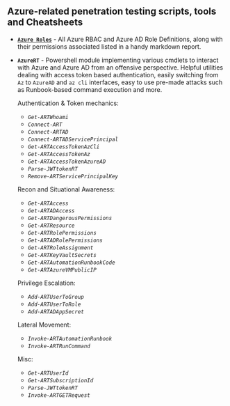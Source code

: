 
## Azure-related penetration testing scripts, tools and Cheatsheets

- [**`Azure Roles`**](https://github.com/mgeeky/Penetration-Testing-Tools/blob/master/clouds/azure/Azure%20Roles/README.md) - All Azure RBAC and Azure AD Role Definitions, along with their permissions associated listed in a handy markdown report.

- **`AzureRT`** - Powershell module implementing various cmdlets to interact with Azure and Azure AD from an offensive perspective. Helpful utilities dealing with access token based authentication, easily switching from `Az` to `AzureAD` and `az cli` interfaces, easy to use pre-made attacks such as Runbook-based command execution and more.

  Authentication & Token mechanics:

  - *`Get-ARTWhoami`*
  - *`Connect-ART`*
  - *`Connect-ARTAD`*
  - *`Connect-ARTADServicePrincipal`*
  - *`Get-ARTAccessTokenAzCli`*
  - *`Get-ARTAccessTokenAz`*
  - *`Get-ARTAccessTokenAzureAD`* 
  - *`Parse-JWTtokenRT`* 
  - *`Remove-ARTServicePrincipalKey`*

  Recon and Situational Awareness:

  - *`Get-ARTAccess`*
  - *`Get-ARTADAccess`*
  - *`Get-ARTDangerousPermissions`*
  - *`Get-ARTResource`*
  - *`Get-ARTRolePermissions`*
  - *`Get-ARTADRolePermissions`*
  - *`Get-ARTRoleAssignment`*
  - *`Get-ARTKeyVaultSecrets`*
  - *`Get-ARTAutomationRunbookCode`*
  - *`Get-ARTAzureVMPublicIP`*

  Privilege Escalation:

  - *`Add-ARTUserToGroup`*
  - *`Add-ARTUserToRole`*
  - *`Add-ARTADAppSecret`*

  Lateral Movement:

  - *`Invoke-ARTAutomationRunbook`*
  - *`Invoke-ARTRunCommand`*

  Misc:

  - *`Get-ARTUserId`*
  - *`Get-ARTSubscriptionId`*
  - *`Parse-JWTtokenRT`*
  - *`Invoke-ARTGETRequest`*
